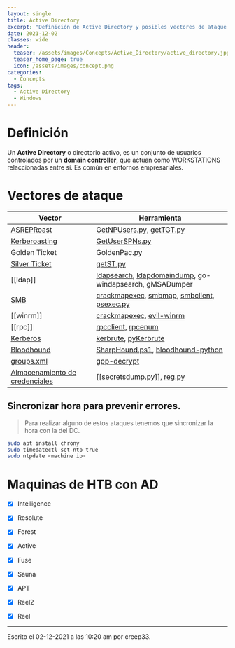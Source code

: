 ```yaml
---
layout: single
title: Active Directory
excerpt: "Definición de Active Directory y posibles vectores de ataque."
date: 2021-12-02
classes: wide
header:
  teaser: /assets/images/Concepts/Active_Directory/active_directory.jpg
  teaser_home_page: true
  icon: /assets/images/concept.png
categories:
  - Concepts
tags:
  - Active Directory
  - Windows
---
```


# Definición
Un **Active Directory** o directorio activo, es un conjunto de usuarios controlados por un **domain controller**, que actuan como WORKSTATIONS relaccionadas entre sí. Es común en entornos empresariales.

# Vectores de ataque

| Vector | Herramienta |
| --------- | ------------ |
| [ASREPRoast](/ASREPRoast/) | [GetNPUsers.py](/ASREPRoast/), [getTGT.py](/getTGT.py/) |
| [Kerberoasting](/Kerberoasting/) | [GetUserSPNs.py](/Kerberoasting/) |
| Golden Ticket | GoldenPac.py |
| [Silver Ticket](/Silver-Ticket/) | [getST.py](/Silver-Ticket/) | 
| [[ldap]] | [ldapsearch](ldap.md#ldapsearch), [ldapdomaindump](ldap.md#ldapdomaindump), go-windapsearch, gMSADumper|
| [SMB](/SMB/) | [crackmapexec](/Crackmapexec/), [smbmap](/SMB/), [smbclient](/SMB/), [psexec.py](/SMB/) |
| [[winrm]] | [crackmapexec](/Crackmapexec/), [evil-winrm](winrm.md#Evil-winrm) |
| [[rpc]] | [rpcclient](rpc.md#rpcclient), [rpcenum](rpc.md#rpcenum) |
| [Kerberos](/Kerberos/) | [kerbrute](/Kerberos/), [pyKerbrute](/Kerberos/) |  
| [Bloodhound](/Bloodhound/) | [SharpHound.ps1](/Bloodhound/), [bloodhound-python](/Bloodhound/)  |
| [groups.xml](/gpp-decrypt/) | [gpp-decrypt](/gpp-decrypt/)
| [Almacenamiento de credenciales](/Almacenamiento-de-credenciales/) | [[secretsdump.py]], [reg.py](/reg.py/) |

## Sincronizar hora para prevenir errores.
> Para realizar alguno de estos ataques tenemos que sincronizar la hora con la del DC.
```bash
sudo apt install chrony
sudo timedatectl set-ntp true
sudo ntpdate <machine ip>
```

# Maquinas de HTB con AD
- [x] Intelligence
- [x] Resolute
- [x] Forest
- [x] Active
- [x] Fuse
- [x] Sauna
- [x] APT
- [x] Reel2
- [x] Reel



---

Escrito el 02-12-2021 a las 10:20 am por creep33.
